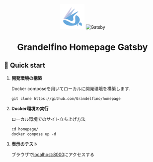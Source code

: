 <p align="center">
  <img alt="grandelfino" src="./src/images/teamlogo.png" width="80">
  <img alt="Gatsby" src="https://www.gatsbyjs.com/Gatsby-Monogram.svg" width="60" />
</p>
<h1 align="center">
  Grandelfino Homepage Gatsby
</h1>

## 🚀 Quick start

1. **開発環境の構築**

    Docker composeを用いてローカルに開発環境を構築します．

    ```shell
    git clone https://github.com/Grandelfino/homepage
    ```

2. **Docker環境の実行**

    ローカル環境でのサイト立ち上げ方法

    ```shell
    cd homepage/
    docker compose up -d
    ```

3. **表示のテスト**

    ブラウザで[localhost:8000](http://localhost:8000)にアクセスする
